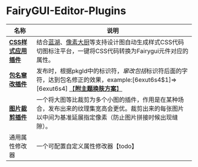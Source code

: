 # FairyGUI-Editor-Plugins

| 名称                                   | 说明                                                         |
| -------------------------------------- | ------------------------------------------------------------ |
| [**CSS样式应用插件**](./CSSAttributer/readme.md) | 结合[蓝湖](https://lanhuapp.com/)、[像素大厨](https://www.fancynode.com.cn/pxcook)等支持设计图自动生成样式CSS代码切图标注平台，一键将CSS代码转换为Fairygui元件对应的属性。 |
| [**包名窜改插件**](./PackageTamper/readme.md)    | 发布时，根据pkgId中的标识符$，窜改包括$标识符后面的字符，达到包名修正的效果，example:[6exut6s4$1]=>[6exut6s4] [【**附主题换肤方案**】](../../assets/PackageTamper) |
| [**图片裁剪插件**](./ImageCropper/readme.md)     | 一个将大图等比裁剪为多个小图的插件，作用是在某种场合，发布出来的纹理集宽高会更优。裁剪出来的每张图片以中间为基准延展指定像素（防止图片拼接时候出现缝隙）。 |
| 通用属性修改器                         | 一个可配置自定义属性修改器【todo】                           |




